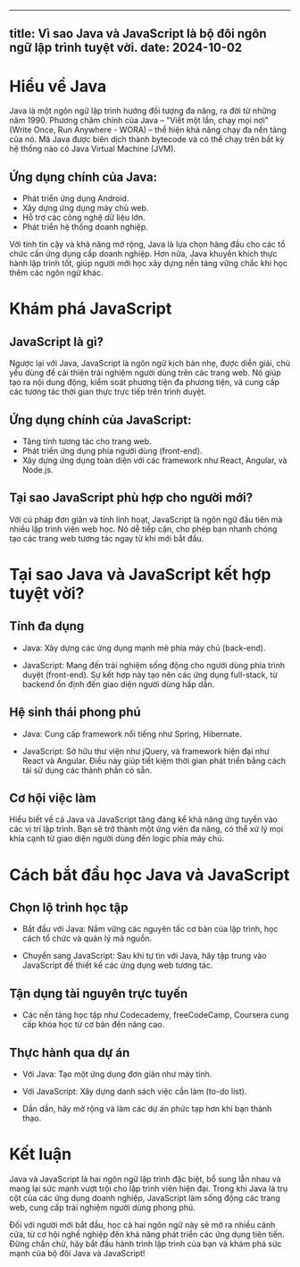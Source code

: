 ---
title: Vì sao Java và JavaScript là bộ đôi ngôn ngữ lập trình tuyệt vời.
date: 2024-10-02
-----

# Hiểu về Java

Java là một ngôn ngữ lập trình hướng đối tượng đa năng, ra đời từ những năm 1990. Phương châm chính của Java – "Viết một lần, chạy mọi nơi" (Write Once, Run Anywhere - WORA) – thể hiện khả năng chạy đa nền tảng của nó. Mã Java được biên dịch thành bytecode và có thể chạy trên bất kỳ hệ thống nào có Java Virtual Machine (JVM).

## Ứng dụng chính của Java:

- Phát triển ứng dụng Android.
- Xây dựng ứng dụng máy chủ web.
- Hỗ trợ các công nghệ dữ liệu lớn.
- Phát triển hệ thống doanh nghiệp.

Với tính tin cậy và khả năng mở rộng, Java là lựa chọn hàng đầu cho các tổ chức cần ứng dụng cấp doanh nghiệp. Hơn nữa, Java   khuyến khích thực hành lập trình tốt, giúp người mới học xây dựng nền tảng vững chắc khi học thêm các ngôn ngữ khác.

# Khám phá JavaScript

## JavaScript là gì?

Ngược lại với Java, JavaScript là ngôn ngữ kịch bản nhẹ, được diễn giải, chủ yếu dùng để cải thiện trải nghiệm người dùng trên các trang web. Nó giúp tạo ra nội dung động, kiểm soát phương tiện đa phương tiện, và cung cấp các tương tác thời gian thực trực tiếp trên trình duyệt.

## Ứng dụng chính của JavaScript:

- Tăng tính tương tác cho trang web.
- Phát triển ứng dụng phía người dùng (front-end).
- Xây dựng ứng dụng toàn diện với các framework như React, Angular, và Node.js.

## Tại sao JavaScript phù hợp cho người mới?

Với cú pháp đơn giản và tính linh hoạt, JavaScript là ngôn ngữ đầu tiên mà nhiều lập trình viên web học. Nó dễ tiếp cận, cho phép bạn nhanh chóng tạo các trang web tương tác ngay từ khi mới bắt đầu.

# Tại sao Java và JavaScript kết hợp tuyệt vời?

## Tính đa dụng

- Java: Xây dựng các ứng dụng mạnh mẽ phía máy chủ (back-end).

- JavaScript: Mang đến trải nghiệm sống động cho người dùng phía trình duyệt (front-end).
Sự kết hợp này tạo nên các ứng dụng full-stack, từ backend ổn định đến giao diện người dùng hấp dẫn.

## Hệ sinh thái phong phú

- Java: Cung cấp framework nổi tiếng như Spring, Hibernate.

- JavaScript: Sở hữu thư viện như jQuery, và framework hiện đại như React và Angular.
Điều này giúp tiết kiệm thời gian phát triển bằng cách tái sử dụng các thành phần có sẵn.

## Cơ hội việc làm

Hiểu biết về cả Java và JavaScript tăng đáng kể khả năng ứng tuyển vào các vị trí lập trình. Bạn sẽ trở thành một ứng viên đa năng, có thể xử lý mọi khía cạnh từ giao diện người dùng đến logic phía máy chủ.

# Cách bắt đầu học Java và JavaScript

## Chọn lộ trình học tập

- Bắt đầu với Java: Nắm vững các nguyên tắc cơ bản của lập trình, học cách tổ chức và quản lý mã nguồn.

- Chuyển sang JavaScript: Sau khi tự tin với Java, hãy tập trung vào JavaScript để thiết kế các ứng dụng web tương tác.

## Tận dụng tài nguyên trực tuyến

- Các nền tảng học tập như Codecademy, freeCodeCamp, Coursera cung cấp khóa học từ cơ bản đến nâng cao.

## Thực hành qua dự án

- Với Java: Tạo một ứng dụng đơn giản như máy tính.

- Với JavaScript: Xây dựng danh sách việc cần làm (to-do list).

- Dần dần, hãy mở rộng và làm các dự án phức tạp hơn khi bạn thành thạo.

# Kết luận

Java và JavaScript là hai ngôn ngữ lập trình đặc biệt, bổ sung lẫn nhau và mang lại sức mạnh vượt trội cho lập trình viên hiện đại. Trong khi Java là trụ cột của các ứng dụng doanh nghiệp, JavaScript làm sống động các trang web, cung cấp trải nghiệm người dùng phong phú.

Đối với người mới bắt đầu, học cả hai ngôn ngữ này sẽ mở ra nhiều cánh cửa, từ cơ hội nghề nghiệp đến khả năng phát triển các ứng dụng tiên tiến. Đừng chần chừ, hãy bắt đầu hành trình lập trình của bạn và khám phá sức mạnh của bộ đôi Java và JavaScript!






